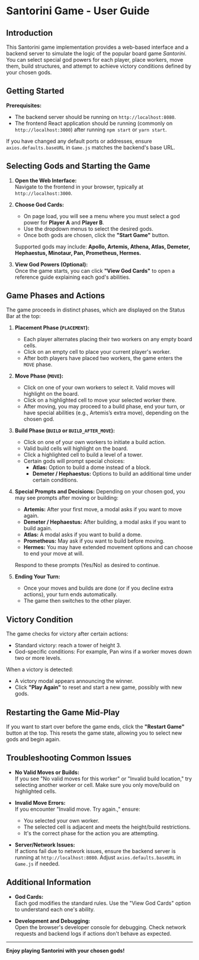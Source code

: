 # Santorini Game - User Guide

## Introduction
This Santorini game implementation provides a web-based interface and a backend server to simulate the logic of the popular board game *Santorini*. You can select special god powers for each player, place workers, move them, build structures, and attempt to achieve victory conditions defined by your chosen gods.

## Getting Started
**Prerequisites:**
- The backend server should be running on `http://localhost:8080`.
- The frontend React application should be running (commonly on `http://localhost:3000`) after running `npm start` or `yarn start`.

If you have changed any default ports or addresses, ensure `axios.defaults.baseURL` in `Game.js` matches the backend's base URL.

## Selecting Gods and Starting the Game
1. **Open the Web Interface:**  
   Navigate to the frontend in your browser, typically at `http://localhost:3000`.

2. **Choose God Cards:**
   - On page load, you will see a menu where you must select a god power for **Player A** and **Player B**.
   - Use the dropdown menus to select the desired gods.
   - Once both gods are chosen, click the **"Start Game"** button.
   
   Supported gods may include: **Apollo, Artemis, Athena, Atlas, Demeter, Hephaestus, Minotaur, Pan, Prometheus, Hermes.**

3. **View God Powers (Optional):**  
   Once the game starts, you can click **"View God Cards"** to open a reference guide explaining each god's abilities.

## Game Phases and Actions
The game proceeds in distinct phases, which are displayed on the Status Bar at the top:

1. **Placement Phase (`PLACEMENT`):**  
   - Each player alternates placing their two workers on any empty board cells.
   - Click on an empty cell to place your current player's worker.
   - After both players have placed two workers, the game enters the `MOVE` phase.

2. **Move Phase (`MOVE`):**  
   - Click on one of your own workers to select it. Valid moves will highlight on the board.
   - Click on a highlighted cell to move your selected worker there.
   - After moving, you may proceed to a build phase, end your turn, or have special abilities (e.g., Artemis’s extra move), depending on the chosen god.

3. **Build Phase (`BUILD` or `BUILD_AFTER_MOVE`):**  
   - Click on one of your own workers to initiate a build action.
   - Valid build cells will highlight on the board.
   - Click a highlighted cell to build a level of a tower.
   - Certain gods will prompt special choices:
     - **Atlas:** Option to build a dome instead of a block.
     - **Demeter / Hephaestus:** Options to build an additional time under certain conditions.

4. **Special Prompts and Decisions:**
   Depending on your chosen god, you may see prompts after moving or building:
   - **Artemis:** After your first move, a modal asks if you want to move again.
   - **Demeter / Hephaestus:** After building, a modal asks if you want to build again.
   - **Atlas:** A modal asks if you want to build a dome.
   - **Prometheus:** May ask if you want to build before moving.
   - **Hermes:** You may have extended movement options and can choose to end your move at will.

   Respond to these prompts (Yes/No) as desired to continue.

5. **Ending Your Turn:**
   - Once your moves and builds are done (or if you decline extra actions), your turn ends automatically.
   - The game then switches to the other player.

## Victory Condition
The game checks for victory after certain actions:
- Standard victory: reach a tower of height 3.
- God-specific conditions: For example, Pan wins if a worker moves down two or more levels.

When a victory is detected:
- A victory modal appears announcing the winner.
- Click **"Play Again"** to reset and start a new game, possibly with new gods.

## Restarting the Game Mid-Play
If you want to start over before the game ends, click the **"Restart Game"** button at the top.
This resets the game state, allowing you to select new gods and begin again.

## Troubleshooting Common Issues
- **No Valid Moves or Builds:**  
  If you see "No valid moves for this worker" or "Invalid build location," try selecting another worker or cell. Make sure you only move/build on highlighted cells.
  
- **Invalid Move Errors:**  
  If you encounter "Invalid move. Try again.," ensure:
  - You selected your own worker.
  - The selected cell is adjacent and meets the height/build restrictions.
  - It's the correct phase for the action you are attempting.

- **Server/Network Issues:**  
  If actions fail due to network issues, ensure the backend server is running at `http://localhost:8080`. Adjust `axios.defaults.baseURL` in `Game.js` if needed.

## Additional Information
- **God Cards:**  
  Each god modifies the standard rules. Use the "View God Cards" option to understand each one's ability.
  
- **Development and Debugging:**  
  Open the browser's developer console for debugging. Check network requests and backend logs if actions don't behave as expected.

---

**Enjoy playing Santorini with your chosen gods!**
